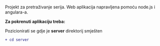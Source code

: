 Projekt za pretraživanje serija. Web aplikacija napravljena pomoću node.js i angulara-a.


__Za pokrenuti aplikaciju treba:__

Pozicionirati se gdje je __server__ direktorij smješten
```diff
+ cd server
```
